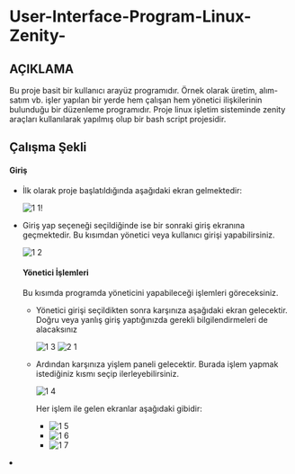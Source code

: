 # User-Interface-Program-Linux-Zenity-

## AÇIKLAMA ##
<p>Bu proje basit bir kullanıcı arayüz programıdır. Örnek olarak üretim, alım-satım vb. işler yapılan bir yerde hem çalışan 
hem yönetici ilişkilerinin bulunduğu bir düzenleme programıdır. Proje linux işletim sisteminde zenity araçları kullanılarak
yapılmış olup bir bash script projesidir.  

## Çalışma Şekli ##

<h4> Giriş </h4>
<ul>
<li>İlk olarak proje başlatıldığında aşağıdaki ekran gelmektedir:

![1 1](https://github.com/user-attachments/assets/77ee45fe-2fbf-4eeb-a82b-f5871dc08a72)! </li>

<li>Giriş yap seçeneği seçildiğinde ise bir sonraki giriş ekranına geçmektedir. Bu kısımdan yönetici veya kullanıcı girişi yapabilirsiniz.

![1 2](https://github.com/user-attachments/assets/769bf7b1-e975-4214-b51b-5f6c08250d26) </li>

<h4> Yönetici İşlemleri </h4>
Bu kısımda programda yöneticini yapabileceği işlemleri göreceksiniz.

<ul>
<li>Yönetici girişi seçildikten sonra karşınıza aşağıdaki ekran gelecektir. Doğru veya yanlış giriş yaptığınızda gerekli bilgilendirmeleri de alacaksınız 

![1 3](https://github.com/user-attachments/assets/91eaab1c-058b-47ae-b9cb-406cc3dfa0e1) ![2 1](https://github.com/user-attachments/assets/8e829ed6-8d71-42cb-a9e0-8fb88420954e) </li>

<li>Ardından karşınıza yişlem paneli gelecektir. Burada işlem yapmak istediğiniz kısmı seçip ilerleyebilirsiniz. 

![1 4](https://github.com/user-attachments/assets/ae469ad5-bb8f-4ffd-ac43-dba686f64f7b)

Her işlem ile gelen ekranlar aşağıdaki gibidir: 
    <ul>
        <li>![1 5](https://github.com/user-attachments/assets/21a66f02-d1e4-4a5b-a6b2-bab8b1ce8742)</li>
        <li>![1 6](https://github.com/user-attachments/assets/402549bf-4597-40d7-a2a4-f47cd6dfcf75)</li>
        <li>![1 7](https://github.com/user-attachments/assets/b53e5d20-e685-4dbb-8a02-c277c22cd98f)</li>
    </ul>

</li>
</ul>
</ul>

<li></li>